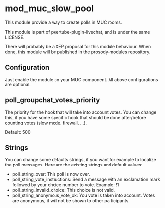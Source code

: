 <!--
SPDX-FileCopyrightText: 2024 John Livingston <https://www.john-livingston.fr/>
SPDX-License-Identifier: AGPL-3.0-only
-->
# mod_muc_slow_pool

This module provide a way to create polls in MUC rooms.

This module is part of peertube-plugin-livechat, and is under the same LICENSE.

There will probably be a XEP proposal for this module behaviour. When done, this module will be published in the prosody-modules repository.

## Configuration

Just enable the module on your MUC component.
All above configurations are optional.

## poll_groupchat_votes_priority

The priority for the hook that will take into account votes.
You can change this, if you have some specific hook that should be done after/before counting votes (slow mode, firewall, ...).

Default: 500

## Strings

You can change some defaults strings, if you want for example to localize the poll messages.
Here are the existing strings and default values:

* poll_string_over: This poll is now over.
* poll_string_vote_instructions: Send a message with an exclamation mark followed by your choice number to vote. Example: !1
* poll_string_invalid_choice: This choice is not valid.
* poll_string_anonymous_vote_ok: You vote is taken into account. Votes are anonymous, it will not be shown to other participants.
